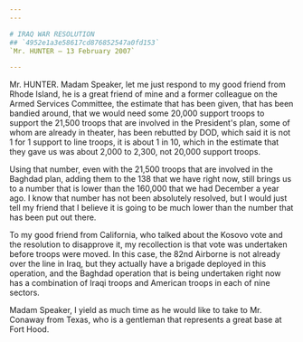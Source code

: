 ```yaml
---
---

# IRAQ WAR RESOLUTION
## `4952e1a3e58617cd876852547a0fd153`
`Mr. HUNTER — 13 February 2007`

---
```



Mr. HUNTER. Madam Speaker, let me just respond to my good friend from 
Rhode Island, he is a great friend of mine and a former colleague on 
the Armed Services Committee, the estimate that has been given, that 
has been bandied around, that we would need some 20,000 support troops 
to support the 21,500 troops that are involved in the President's plan, 
some of whom are already in theater, has been rebutted by DOD, which 
said it is not 1 for 1 support to line troops, it is about 1 in 10, 
which in the estimate that they gave us was about 2,000 to 2,300, not 
20,000 support troops.

Using that number, even with the 21,500 troops that are involved in 
the Baghdad plan, adding them to the 138 that we have right now, still 
brings us to a number that is lower than the 160,000 that we had 
December a year ago. I know that number has not been absolutely 
resolved, but I would just tell my friend that I believe it is going to 
be much lower than the number that has been put out there.

To my good friend from California, who talked about the Kosovo vote 
and the resolution to disapprove it, my recollection is that vote was 
undertaken before troops were moved. In this case, the 82nd Airborne is 
not already over the line in Iraq, but they actually have a brigade 
deployed in this operation, and the Baghdad operation that is being 
undertaken right now has a combination of Iraqi troops and American 
troops in each of nine sectors.

Madam Speaker, I yield as much time as he would like to take to Mr. 
Conaway from Texas, who is a gentleman that represents a great base at 
Fort Hood.

